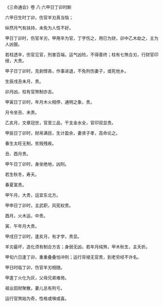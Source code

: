 《三命通会》卷 八·六甲日丁卯时断

六甲日生时丁卯，伤官羊刃真当恼；

纵然月气有扶持，未免为人性不好。

甲日丁卯时，伤官羊刃，甲用辛为官，丁字伤之，用巳为财，卯中乙木劫之，主为人凶狠。

若柱透辛，伤官见官，刑害百端，运气凶险，不得善终；柱有七煞合刃，行财官印绶，大贵。

甲子日丁卯时，克剥悭吝，作事进退，不免刑伤妻子，或死他乡。

生辰戌丑未月，贵。

卯月凶，柱有官煞制亦吉。

甲寅日丁卯时，年月木火相停，通明之象，贵。

月令坐丑、未贵。

乙亥月，文章冠世，官至三品，干支金水全，官印双显贵。

甲辰日丁卯时，财帛满目，生计盈余，妻贤子孝，高命论之。

春生太旺无制，贫贱残疾。

丑、酉月贵。

甲午日丁卯时，身坐绝地，凶刑。

若生秋冬，寿夭。

春夏富贵。

甲午月，大贵，运宜东北方。

甲申日丁卯时，主武职，风宪权贵。

酉月，火木运，中贵。

寅、午年月大贵。

甲戌日丁卯时，逢亥月，有才学，贵显。

羊刃最坏，造化须有制合方吉；身弱无凶，若年月纯煞，甲木秋生，主夭折。

甲旬六日逢丁卯，重重叠叠怕冲刑；运行背禄无官贵，到老穷经不许名。

甲日时临丁卯，伤官羊刃相随。

甲逢丁火化为灰，父母兄弟难倚。

祖业田财聚散，妻儿总有刑亏。

运行官煞始为奇，性格或嗔或喜。

